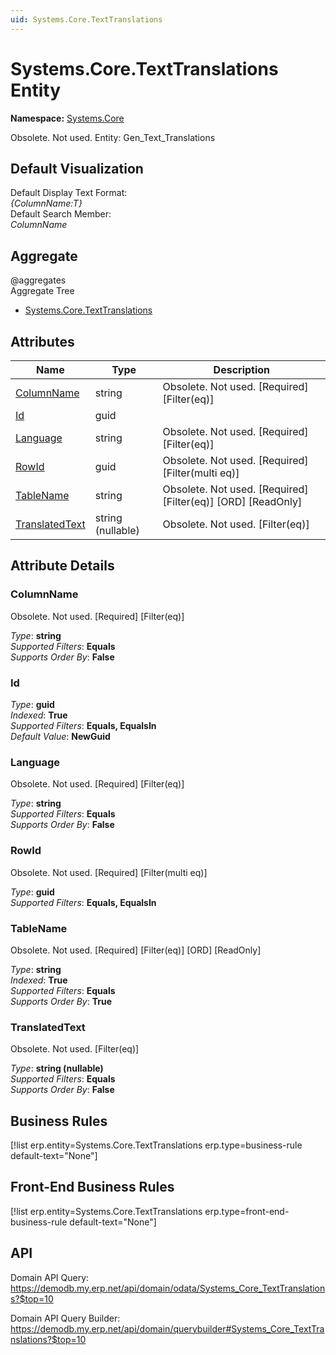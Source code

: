 ```yaml
---
uid: Systems.Core.TextTranslations
---
```

# Systems.Core.TextTranslations Entity

**Namespace:** [Systems.Core](Systems.Core.md)  

Obsolete. Not used. Entity: Gen_Text_Translations

## Default Visualization
Default Display Text Format:  
_{ColumnName:T}_  
Default Search Member:  
_ColumnName_  

## Aggregate
  @aggregates  
Aggregate Tree  
* [Systems.Core.TextTranslations](Systems.Core.TextTranslations.md)  

## Attributes

| Name | Type | Description |
| ---- | ---- | --- |
| [ColumnName](Systems.Core.TextTranslations.md#columnname) | string | Obsolete. Not used. [Required] [Filter(eq)] 
| [Id](Systems.Core.TextTranslations.md#id) | guid |  
| [Language](Systems.Core.TextTranslations.md#language) | string | Obsolete. Not used. [Required] [Filter(eq)] 
| [RowId](Systems.Core.TextTranslations.md#rowid) | guid | Obsolete. Not used. [Required] [Filter(multi eq)] 
| [TableName](Systems.Core.TextTranslations.md#tablename) | string | Obsolete. Not used. [Required] [Filter(eq)] [ORD] [ReadOnly] 
| [TranslatedText](Systems.Core.TextTranslations.md#translatedtext) | string (nullable) | Obsolete. Not used. [Filter(eq)] 


## Attribute Details

### ColumnName

Obsolete. Not used. [Required] [Filter(eq)]

_Type_: **string**  
_Supported Filters_: **Equals**  
_Supports Order By_: **False**  

### Id

_Type_: **guid**  
_Indexed_: **True**  
_Supported Filters_: **Equals, EqualsIn**  
_Default Value_: **NewGuid**  

### Language

Obsolete. Not used. [Required] [Filter(eq)]

_Type_: **string**  
_Supported Filters_: **Equals**  
_Supports Order By_: **False**  

### RowId

Obsolete. Not used. [Required] [Filter(multi eq)]

_Type_: **guid**  
_Supported Filters_: **Equals, EqualsIn**  

### TableName

Obsolete. Not used. [Required] [Filter(eq)] [ORD] [ReadOnly]

_Type_: **string**  
_Indexed_: **True**  
_Supported Filters_: **Equals**  
_Supports Order By_: **True**  

### TranslatedText

Obsolete. Not used. [Filter(eq)]

_Type_: **string (nullable)**  
_Supported Filters_: **Equals**  
_Supports Order By_: **False**  



## Business Rules

[!list erp.entity=Systems.Core.TextTranslations erp.type=business-rule default-text="None"]

## Front-End Business Rules

[!list erp.entity=Systems.Core.TextTranslations erp.type=front-end-business-rule default-text="None"]

## API

Domain API Query:
<https://demodb.my.erp.net/api/domain/odata/Systems_Core_TextTranslations?$top=10>

Domain API Query Builder:
<https://demodb.my.erp.net/api/domain/querybuilder#Systems_Core_TextTranslations?$top=10>

